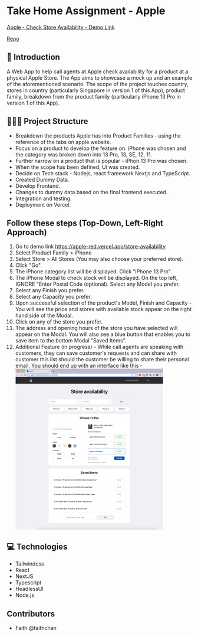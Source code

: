 # Take Home Assignment - Apple

[Apple - Check Store Availability - Demo Link](https://apple-red.vercel.app/store-availability)

[Repo](https://github.com/faithchan/store-availability/tree/main/store-availability)

## 🌌 Introduction

A Web App to help call agents at Apple check availability for a product at a physical Apple Store. The App aims to showcase a mock up and an example of the aforementioned scenario. The scope of the project touches country, stores in country (particularly Singapore in version 1 of this App), product family, breakdown from the product family (particularly iPhone 13 Pro in version 1 of this App).

## 👨🏻‍💻 Project Structure

- Breakdown the products Apple has into Product Families - using the reference of the tabs on apple website.
- Focus on a product to develop the feature on. iPhone was chosen and the category was broken down into 13 Pro, 13, SE, 12, 11.
- Further narrow on a product that is popular - iPhon 13 Pro was chosen.
- When the scope has been defined, Ui was created.
- Decide on Tech stack - Nodejs, react framework Nextjs and TypeScript.
- Created Dummy Data.
- Develop Frontend.
- Changes to dummy data based on the final frontend executed.
- Integration and testing.
- Deployment on Vercel.

## Follow these steps (Top-Down, Left-Right Approach)

1. Go to demo link https://apple-red.vercel.app/store-availability
2. Select Product Family > iPhone
3. Select Store > All Stores (You may also choose your preferred store).
4. Click "Go".
5. The iPhone category list will be displayed. Click "iPhone 13 Pro".
6. The iPhone Modal to check stock will be displayed. On the top left, IGNORE "Enter Postal Code (optional). Select any Model you prefer.
7. Select any Finish you prefer.
8. Select any Capacity you prefer.
9. Upon successful selection of the product's Model, Finish and Capacity - You will see the price and stores with available stock appear on the right hand side of the Modal.
10. Click on any of the store you prefer.
11. The address and opening hours of the store you have selected will appear on the Modal. You will also see a blue button that enables you to save item to the bottom Modal "Saved Items".
12. Additional Feature (in progress) - While call agents are speaking with customers, they can save customer's requests and can share with customer this list should the customer be willing to share their personal email.
    You should end up with an interface like this -
    <img src="./public/EndProduct.png" width="400"/>

## 💻 Technologies

- Tailwindcss
- React
- NextJS
- Typescript
- HeadlessUI
- Node.js

## Contributors

- Faith @faithchan
